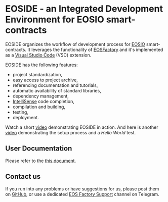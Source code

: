 # EOSIDE - an Integrated Development Environment for EOSIO smart-contracts

EOSIDE organizes the workflow of development process for [EOSIO](https://eos.io/) smart-contracts. It leverages the functionality of [EOSFactory](https://eosfactory.io/) and it's implemented as a [Visual Studio Code](https://code.visualstudio.com/) (VSC) extension.

EOSIDE has the following features:

- project standardization,
- easy access to project archive,
- referencing documentation and tutorials,
- automatic availability of standard libraries,
- dependency management,
- [IntelliSense](https://code.visualstudio.com/docs/editor/intellisense) code completion,
- compilation and building,
- testing,
- deployment.

Watch a short [video](https://eosfactory.io/eoside/html/_static/five_minutes.mp4) demonstrating EOSIDE in action. And here is another [video](https://eosfactory.io/eoside/html/_static/installing.mp4) demonstrating the setup process and a *Hello World* test.

## User Documentation

Please refer to the [this document](https://eosfactory.io/eoside/html/index.html).

## Contact us

If you run into any problems or have suggestions for us, please post them on [GitHub](https://github.com/tokenika/eoside/issues), or use a dedicated [EOS Factory Support](https://t.me/EOSFactorySupport) channel on Telegram.


